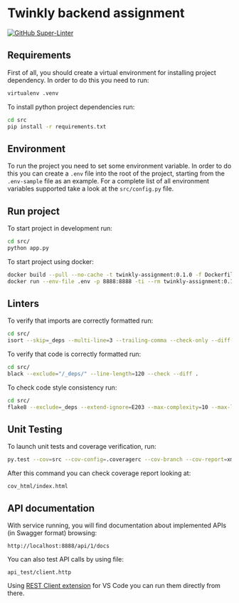 # Twinkly backend assignment

[![GitHub Super-Linter](https://github.com/nicolamoro/twinkly-assignment/workflows/Build/badge.svg)](https://github.com/marketplace/actions/super-linter)

## Requirements

First of all, you should create a virtual environment for installing project dependency. In order to do this you need to run:

```bash
virtualenv .venv
```

To install python project dependencies run:

```bash
cd src
pip install -r requirements.txt
```

## Environment

To run the project you need to set some environment variable. In order to do this you can create a `.env` file into the root of the project, starting from the `.env-sample` file as an example.
For a complete list of all environment variables supported take a look at the `src/config.py` file.

## Run project

To start project in development run:

```bash
cd src/
python app.py
```

To start project using docker:

```bash
docker build --pull --no-cache -t twinkly-assignment:0.1.0 -f Dockerfile .
docker run --env-file .env -p 8888:8888 -ti --rm twinkly-assignment:0.1.0
```

## Linters

To verify that imports are correctly formatted run:

```bash
cd src/
isort --skip=_deps --multi-line=3 --trailing-comma --check-only --diff --stdout .
```

To verify that code is correctly formatted run:

```bash
cd src/
black --exclude="/_deps/" --line-length=120 --check --diff .
```

To check code style consistency run:

```bash
cd src/
flake8 --exclude=_deps --extend-ignore=E203 --max-complexity=10 --max-line-length=120 .
```

## Unit Testing

To launch unit tests and coverage verification, run:

```bash
py.test --cov=src --cov-config=.coveragerc --cov-branch --cov-report=xml:cov.xml --cov-report=html:cov_html --cov-fail-under=100 --cov-report=term-missing --showlocals --verbose src/tests/
```

After this command you can check coverage report looking at:

```plaintext
cov_html/index.html
```

## API documentation

With service running, you will find documentation about implemented APIs (in Swagger format) browsing:

```plaintext
http://localhost:8888/api/1/docs
```

You can also test API calls by using file:

```plaintext
api_test/client.http
```

Using [REST Client extension](https://marketplace.visualstudio.com/items?itemName=humao.rest-client) for VS Code you can run them directly from there.
